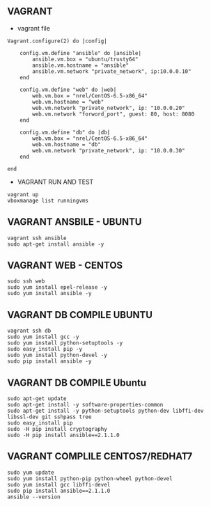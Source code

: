 ## VAGRANT

- vagrant file
```
Vagrant.configure(2) do |config|
	
	config.vm.define "ansible" do |ansible|
		ansible.vm.box = "ubuntu/trusty64"
		ansible.vm.hostname = "ansible"
		ansible.vm.network "private_network", ip:10.0.0.10"
	end

	config.vm.define "web" do |web|
		web.vm.box = "nrel/CentOS-6.5-x86_64"
		web.vm.hostname = "web"
		web.vm.network "private_network", ip: "10.0.0.20"
		web.vm.network "forword_port", guest: 80, host: 8080
	end

	config.vm.define "db" do |db| 
		web.vm.box = "nrel/CentOS-6.5-x86_64"
		web.vm.hostname = "db"
		web.vm.network "private_network", ip: "10.0.0.30"
	end

end
```

- VAGRANT RUN AND TEST
```
vagrant up
vboxmanage list runningvms
```

## VAGRANT ANSBILE - UBUNTU
```
vagrant ssh ansible
sudo apt-get install ansible -y
```

## VAGRANT WEB - CENTOS
```
sudo ssh web
sudo yum install epel-release -y
sudo yum install ansible -y
```

## VAGRANT DB COMPILE UBUNTU
```
vagrant ssh db
sudo yum install gcc -y
sudo yum install python-setuptools -y
sudo easy_install pip -y
sudo yum install python-devel -y
sudo pip install ansible -y
```

## VAGRANT DB COMPILE Ubuntu
```
sudo apt-get update
sudo apt-get install -y software-properties-common
sudo apt-get install -y python-setuptools python-dev libffi-dev libssl-dev git sshpass tree
sudo easy_install pip
sudo -H pip install cryptography
sudo -H pip install ansible==2.1.1.0 
```
## VAGRANT COMPLILE CENTOS7/REDHAT7
```
sudo yum update
sudo yum install python-pip python-wheel python-devel
sudo yum install gcc libffi-devel
sudo pip install ansible==2.1.1.0
ansible --version
```


